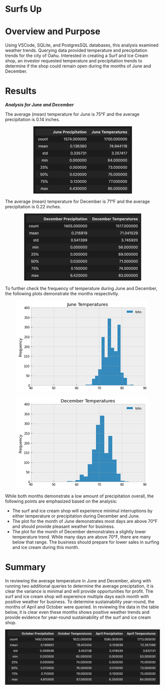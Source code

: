 # Surfs Up #

# Overview and Purpose #
Using VSCode, SQLite, and PostgresSQL databases, this analysis examined weather trends. Querying data provided temperature and precipitation trends for the city of Oahu. Interested in creating a Surf and Ice Cream shop, an investor requested temperature and precipitation trends to determine if the shop could remain open during the months of June and December.

# Results #

***Analysis for June and December***

The average (mean) temperature for June is 75°F and the average precipitation is 0.14 inches. 

<p align="center">
<img src="https://github.com/teachjanderson/surfs_up/blob/main/Resources/June%20Prec_Temp.png">

The average (mean) temperature for December is 71°F and the average precipitation is 0.22 inches. 
  
<p align="center">
<img src="https://github.com/teachjanderson/surfs_up/blob/main/Resources/December%20Prec_Temp.png">
  
To further check the frequency of temperature during June and December, the following plots demonstrate the months respectivtly. 
  
<p align="center">
<img src="https://github.com/teachjanderson/surfs_up/blob/main/Resources/June.png">
  
<p align="center">
<img src="https://github.com/teachjanderson/surfs_up/blob/main/Resources/December%20Graph.png">

While both months demonstrate a low amount of precipitation overall, the following points are emphasized based on the analysis:
  - The surf and ice cream shop will experience minimul interruptions by either temperature or precipitation during December and June. 
  - The plot for the month of June demonstrates most days are above 70°F and should provide pleasant weather for business. 
  - The plot for the month of December demonstrates a slightly lower temperature trend. While many days are above 70°F, there are many below that range. The business should prepare for lower sales in surfing and ice cream during this month. 
  
# Summary #

In reviewing the average temperature in June and December, along with running two additional queries to determine the average preciptation, it is clear the variance is minimal and will provide opportunities for profit. The surf and ice cream shop will expereince multiple days each month with positive weather for business. To determine sustainability year-round, the months of April and October were queried. In reviewing the data in the table below, it is clear even these months shows positive weather trends and provide evidence for year-round sustainability of the surf and ice cream shop. 
  
<p align="center">
<img src="https://github.com/teachjanderson/surfs_up/blob/main/Resources/april_oct.png" />
